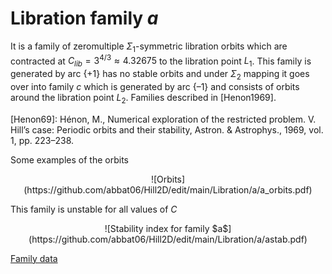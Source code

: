# Libration family *a*

It is a family of zeromultiple $\Sigma_1$-symmetric libration orbits which are contracted at $С_{lib} = 3^{4/3} \approx 4.32675$ to the libration point $L_1$. This family is generated by arc $\{+1\}$ has no stable orbits and under $\Sigma_2$ mapping it goes over into family $с$ which is generated by arc $\{–1\}$ and consists of orbits around the libration point $L_2$. Families described in [Henon1969].

[Henon69]: Hénon, M., Numerical exploration of the restricted problem. V. Hill’s case: Periodic orbits and their stability, Astron. & Astrophys., 1969, vol. 1, pp. 223–238. 


Some examples of the orbits 
<center>
![Orbits] (https://github.com/abbat06/Hill2D/edit/main/Libration/a/a_orbits.pdf)
</center>

This family is unstable for all values of $C$
<center>
![Stability index for family $a$] (https://github.com/abbat06/Hill2D/edit/main/Libration/a/astab.pdf)
</center>

[Family data](https://github.com/abbat06/Hill2D/edit/main/Libration/a/a.dat)

